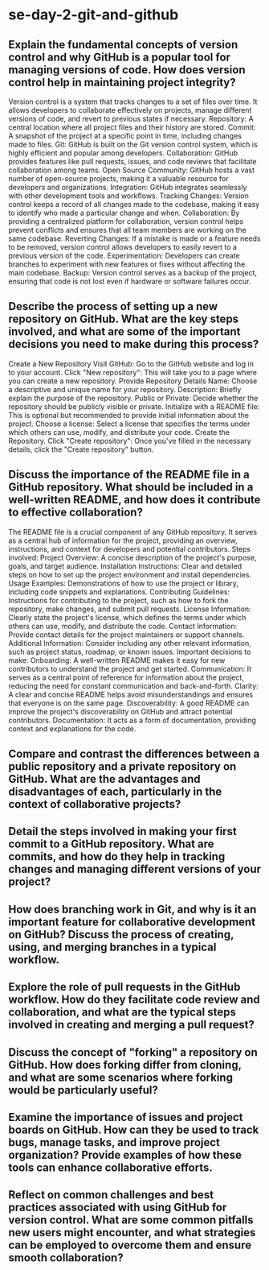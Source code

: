 # se-day-2-git-and-github
## Explain the fundamental concepts of version control and why GitHub is a popular tool for managing versions of code. How does version control help in maintaining project integrity?
Version control is a system that tracks changes to a set of files over time. It allows developers to collaborate effectively on projects, manage different versions of code, and revert to previous states if necessary. Repository: A central location where all project files and their history are stored. Commit: A snapshot of the project at a specific point in time, including changes made to files. Git: GitHub is built on the Git version control system, which is highly efficient and popular among developers. Collaboration: GitHub provides features like pull requests, issues, and code reviews that facilitate collaboration among teams. Open Source Community: GitHub hosts a vast number of open-source projects, making it a valuable resource for developers and organizations. Integration: GitHub integrates seamlessly with other development tools and workflows.
Tracking Changes: Version control keeps a record of all changes made to the codebase, making it easy to identify who made a particular change and when. Collaboration: By providing a centralized platform for collaboration, version control helps prevent conflicts and ensures that all team members are working on the same codebase. Reverting Changes: If a mistake is made or a feature needs to be removed, version control allows developers to easily revert to a previous version of the code. Experimentation: Developers can create branches to experiment with new features or fixes without affecting the main codebase. Backup: Version control serves as a backup of the project, ensuring that code is not lost even if hardware or software failures occur.
## Describe the process of setting up a new repository on GitHub. What are the key steps involved, and what are some of the important decisions you need to make during this process?
Create a New Repository
Visit GitHub: Go to the GitHub website and log in to your account. Click "New repository": This will take you to a page where you can create a new repository.
Provide Repository Details Name: Choose a descriptive and unique name for your repository.
Description: Briefly explain the purpose of the repository. Public or Private: Decide whether the repository should be publicly visible or private. Initialize with a README file: This is optional but recommended to provide initial information about the project. Choose a license: Select a license that specifies the terms under which others can use, modify, and distribute your code.
Create the Repository. Click "Create repository": Once you've filled in the necessary details, click the "Create repository" button.

## Discuss the importance of the README file in a GitHub repository. What should be included in a well-written README, and how does it contribute to effective collaboration?
The README file is a crucial component of any GitHub repository. It serves as a central hub of information for the project, providing an overview, instructions, and context for developers and potential contributors.
Steps involved:
Project Overview: A concise description of the project's purpose, goals, and target audience.
Installation Instructions: Clear and detailed steps on how to set up the project environment and install dependencies.
Usage Examples: Demonstrations of how to use the project or library, including code snippets and explanations.
Contributing Guidelines: Instructions for contributing to the project, such as how to fork the repository, make changes, and submit pull requests.
License Information: Clearly state the project's license, which defines the terms under which others can use, modify, and distribute the code.
Contact Information: Provide contact details for the project maintainers or support channels.
Additional Information: Consider including any other relevant information, such as project status, roadmap, or known issues.
Important decisions to make:
Onboarding: A well-written README makes it easy for new contributors to understand the project and get started.
Communication: It serves as a central point of reference for information about the project, reducing the need for constant communication and back-and-forth.
Clarity: A clear and concise README helps avoid misunderstandings and ensures that everyone is on the same page.
Discoverability: A good README can improve the project's discoverability on GitHub and attract potential contributors.
Documentation: It acts as a form of documentation, providing context and explanations for the code.
## Compare and contrast the differences between a public repository and a private repository on GitHub. What are the advantages and disadvantages of each, particularly in the context of collaborative projects?

## Detail the steps involved in making your first commit to a GitHub repository. What are commits, and how do they help in tracking changes and managing different versions of your project?

## How does branching work in Git, and why is it an important feature for collaborative development on GitHub? Discuss the process of creating, using, and merging branches in a typical workflow.

## Explore the role of pull requests in the GitHub workflow. How do they facilitate code review and collaboration, and what are the typical steps involved in creating and merging a pull request?

## Discuss the concept of "forking" a repository on GitHub. How does forking differ from cloning, and what are some scenarios where forking would be particularly useful?

## Examine the importance of issues and project boards on GitHub. How can they be used to track bugs, manage tasks, and improve project organization? Provide examples of how these tools can enhance collaborative efforts.

## Reflect on common challenges and best practices associated with using GitHub for version control. What are some common pitfalls new users might encounter, and what strategies can be employed to overcome them and ensure smooth collaboration?
